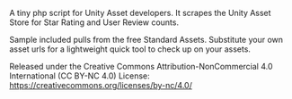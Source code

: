 A tiny php script for Unity Asset developers. It scrapes the Unity Asset Store for Star Rating and User Review counts.

Sample included pulls from the free Standard Assets. Substitute your own asset urls for a lightweight quick tool to check up on your assets.

Released under the Creative Commons Attribution-NonCommercial 4.0 International (CC BY-NC 4.0) License: https://creativecommons.org/licenses/by-nc/4.0/